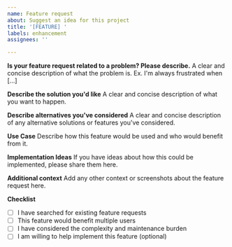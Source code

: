 ```yaml
---
name: Feature request
about: Suggest an idea for this project
title: '[FEATURE] '
labels: enhancement
assignees: ''

---
```


**Is your feature request related to a problem? Please describe.**
A clear and concise description of what the problem is. Ex. I'm always frustrated when [...]

**Describe the solution you'd like**
A clear and concise description of what you want to happen.

**Describe alternatives you've considered**
A clear and concise description of any alternative solutions or features you've considered.

**Use Case**
Describe how this feature would be used and who would benefit from it.

**Implementation Ideas**
If you have ideas about how this could be implemented, please share them here.

**Additional context**
Add any other context or screenshots about the feature request here.

**Checklist**
- [ ] I have searched for existing feature requests
- [ ] This feature would benefit multiple users
- [ ] I have considered the complexity and maintenance burden
- [ ] I am willing to help implement this feature (optional)